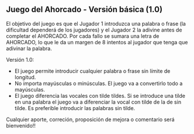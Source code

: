 ## Juego del Ahorcado - Versión básica (1.0)

El objetivo del juego es que el Jugador 1 introduzca una palabra o frase (la dificultad dependerá de los jugadores) y el Jugador 2 la adivine antes de completar el AHORCADO. Por cada fallo se sumara una letra de AHORCADO, lo que le da un margen de 8 intentos al jugador que tenga que adivinar la palabra.

Versión 1.0:
- El juego permite introducir cualquier palabra o frase sin límite de longitud.
- No importa mayúsculas o minúsculas. El juego va a convertirlo todo a mayúsculas.
- El juego diferencia las vocales con tilde tildes. Si se introduce una tilde en una palabra el juego va a diferenciar la vocal con tilde de la de sin tilde. Es preferible introducir las palabras sin tilde.

Cualquier aporte, correción, proposición de mejora o comentario será bienvenido!!
